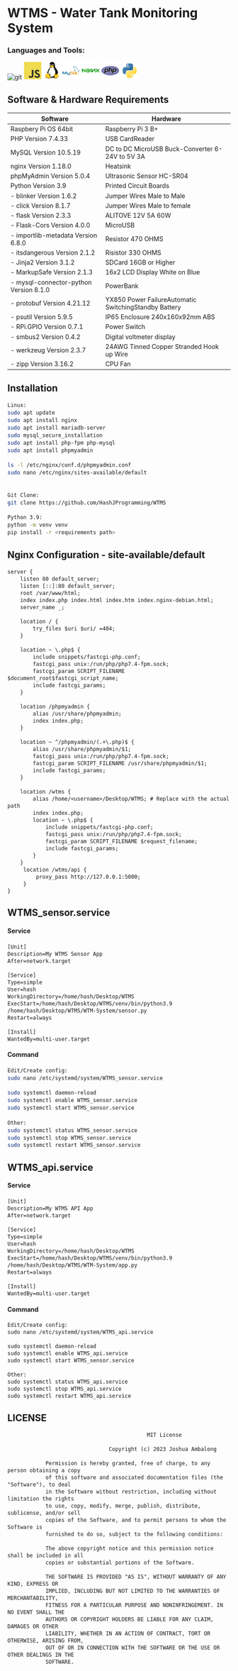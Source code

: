 # WTMS - Water Tank Monitoring System

<h3 align="left">Languages and Tools:</h3>
<p align="left"> 
 <img src="https://www.vectorlogo.zone/logos/git-scm/git-scm-icon.svg" alt="git" width="40" height="40"/> <img src="https://raw.githubusercontent.com/devicons/devicon/master/icons/javascript/javascript-original.svg" alt="javascript" width="40" height="40"/> <img src="https://raw.githubusercontent.com/devicons/devicon/master/icons/linux/linux-original.svg" alt="linux" width="40" height="40"/> <img src="https://raw.githubusercontent.com/devicons/devicon/master/icons/mysql/mysql-original-wordmark.svg" alt="mysql" width="40" height="40"/>  <img src="https://raw.githubusercontent.com/devicons/devicon/master/icons/nginx/nginx-original.svg" alt="nginx" width="40" height="40"/> <img src="https://raw.githubusercontent.com/devicons/devicon/master/icons/php/php-original.svg" alt="php" width="40" height="40"/> <img src="https://raw.githubusercontent.com/devicons/devicon/master/icons/python/python-original.svg" alt="python" width="40" height="40"/> </p>

## Software & Hardware Requirements

| Software                                  | Hardware                                                      |
|-------------------------------------------|---------------------------------------------------------------|
| Raspbery Pi OS 64bit                      | Raspberry Pi 3 B+                                             |
| PHP Version 7.4.33                        | USB CardReader                                                |
| MySQL Version 10.5.19                     | DC to DC MicroUSB Buck-Converter 6-24V to 5V 3A               |
| nginx Version 1.18.0                      | Heatsink                                                      |
| phpMyAdmin Version 5.0.4                  | Ultrasonic Sensor  HC-SR04                                    |
| Python Version 3.9                        | Printed Circuit Boards                                        |
|   - blinker Version 1.6.2                 | Jumper Wires Male to Male                                     |
|   - click Version 8.1.7                   | Jumper Wires Male to female                                   |
|   - flask Version 2.3.3                   | ALITOVE 12V 5A 60W                                            |
|   - Flask-Cors Version 4.0.0              | MicroUSB                                                      |
|   - importlib-metadata Version 6.8.0      | Resistor 470 OHMS                                             |
|   - itsdangerous Version 2.1.2            | Risistor 330 OHMS                                             |
|   - Jinja2 Version 3.1.2                  | SDCard 16GB or Higher                                         |
|   - MarkupSafe Version 2.1.3              | 16x2 LCD Display White on Blue                                |
|   - mysql-connector-python Version 8.1.0  | PowerBank                                                     |
|   - protobuf Version 4.21.12              | YX850 Power FailureAutomatic SwitchingStandby Battery         |
|   - psutil Version 5.9.5                  | IP65 Enclosure 240x160x92mm ABS                               |
|   - RPi.GPIO Version 0.7.1                | Power Switch                                                  |
|   - smbus2 Version 0.4.2                  | Digital voltmeter display                                     |
|   - werkzeug Version 2.3.7                | 24AWG Tinned Copper Stranded Hook up Wire                     |
|   - zipp Version 3.16.2                   | CPU Fan                                                       |

 
 
 
 
## Installation
```bash
Linux:
sudo apt update
sudo apt install nginx
sudo apt install mariadb-server
sudo mysql_secure_installation
sudo apt install php-fpm php-mysql
sudo apt install phpmyadmin

ls -l /etc/nginx/conf.d/phpmyadmin.conf
sudo nano /etc/nginx/sites-available/default


Git Clone:
git clone https://github.com/HashJProgramming/WTMS

Python 3.9:
python -m venv venv
pip install -r <requirements path>

```

## Nginx Configuration - site-available/default
```nginx
server {
    listen 80 default_server;
    listen [::]:80 default_server;
    root /var/www/html;
    index index.php index.html index.htm index.nginx-debian.html;
    server_name _;

    location / {
        try_files $uri $uri/ =404;
    }

    location ~ \.php$ {
        include snippets/fastcgi-php.conf;
        fastcgi_pass unix:/run/php/php7.4-fpm.sock;
        fastcgi_param SCRIPT_FILENAME $document_root$fastcgi_script_name;
        include fastcgi_params;
    }

    location /phpmyadmin {
        alias /usr/share/phpmyadmin;
        index index.php;
    }

    location ~ ^/phpmyadmin/(.+\.php)$ {
        alias /usr/share/phpmyadmin/$1;
        fastcgi_pass unix:/run/php/php7.4-fpm.sock;
        fastcgi_param SCRIPT_FILENAME /usr/share/phpmyadmin/$1;
        include fastcgi_params;
    }

    location /wtms {
        alias /home/<username>/Desktop/WTMS; # Replace with the actual path
        index index.php;
        location ~ \.php$ {
            include snippets/fastcgi-php.conf;
            fastcgi_pass unix:/run/php/php7.4-fpm.sock;
            fastcgi_param SCRIPT_FILENAME $request_filename;
            include fastcgi_params;
        }
    }
     location /wtms/api {
         proxy_pass http://127.0.0.1:5000;
     }
}
```

## WTMS_sensor.service

#### Service
```
[Unit]
Description=My WTMS Sensor App
After=network.target

[Service]
Type=simple
User=hash
WorkingDirectory=/home/hash/Desktop/WTMS
ExecStart=/home/hash/Desktop/WTMS/venv/bin/python3.9 /home/hash/Desktop/WTMS/WTM-System/sensor.py
Restart=always

[Install]
WantedBy=multi-user.target
```
#### Command
```bash
Edit/Create config:
sudo nano /etc/systemd/system/WTMS_sensor.service

sudo systemctl daemon-reload
sudo systemctl enable WTMS_sensor.service
sudo systemctl start WTMS_sensor.service

Other:
sudo systemctl status WTMS_sensor.service
sudo systemctl stop WTMS_sensor.service
sudo systemctl restart WTMS_sensor.service

```


## WTMS_api.service
#### Service
```
[Unit]
Description=My WTMS API App
After=network.target

[Service]
Type=simple
User=hash
WorkingDirectory=/home/hash/Desktop/WTMS
ExecStart=/home/hash/Desktop/WTMS/venv/bin/python3.9 /home/hash/Desktop/WTMS/WTM-System/app.py
Restart=always

[Install]
WantedBy=multi-user.target
```
#### Command
```
Edit/Create config:
sudo nano /etc/systemd/system/WTMS_api.service

sudo systemctl daemon-reload
sudo systemctl enable WTMS_api.service
sudo systemctl start WTMS_sensor.service

Other:
sudo systemctl status WTMS_api.service
sudo systemctl stop WTMS_api.service
sudo systemctl restart WTMS_api.service
```

##  LICENSE
```
                                            MIT License

                                Copyright (c) 2023 Joshua Ambalong

            Permission is hereby granted, free of charge, to any person obtaining a copy
            of this software and associated documentation files (the "Software"), to deal
            in the Software without restriction, including without limitation the rights
            to use, copy, modify, merge, publish, distribute, sublicense, and/or sell
            copies of the Software, and to permit persons to whom the Software is
            furnished to do so, subject to the following conditions:

            The above copyright notice and this permission notice shall be included in all
            copies or substantial portions of the Software.

            THE SOFTWARE IS PROVIDED "AS IS", WITHOUT WARRANTY OF ANY KIND, EXPRESS OR
            IMPLIED, INCLUDING BUT NOT LIMITED TO THE WARRANTIES OF MERCHANTABILITY,
            FITNESS FOR A PARTICULAR PURPOSE AND NONINFRINGEMENT. IN NO EVENT SHALL THE
            AUTHORS OR COPYRIGHT HOLDERS BE LIABLE FOR ANY CLAIM, DAMAGES OR OTHER
            LIABILITY, WHETHER IN AN ACTION OF CONTRACT, TORT OR OTHERWISE, ARISING FROM,
            OUT OF OR IN CONNECTION WITH THE SOFTWARE OR THE USE OR OTHER DEALINGS IN THE
            SOFTWARE.

```